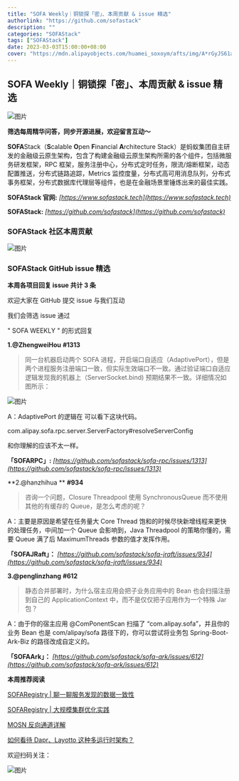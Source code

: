 ```yaml
---
title: "SOFA Weekly｜铜锁探「密」、本周贡献 & issue 精选"
authorlink: "https://github.com/sofastack"
description: ""
categories: "SOFAStack"
tags: ["SOFAStack"]
date: 2023-03-03T15:00:00+08:00
cover: "https://mdn.alipayobjects.com/huamei_soxoym/afts/img/A*rGyJS61au0QAAAAAAAAAAAAADrGAAQ/original"
---
```


## SOFA Weekly｜铜锁探「密」、本周贡献 & issue 精选

![图片](https://mdn.alipayobjects.com/huamei_soxoym/afts/img/A*rGyJS61au0QAAAAAAAAAAAAADrGAAQ/original)

**筛选每周精华问答，同步开源进展，欢迎留言互动～**

**SOFA**Stack（**S**calable **O**pen **F**inancial **A**rchitecture Stack）是蚂蚁集团自主研发的金融级云原生架构，包含了构建金融级云原生架构所需的各个组件，包括微服务研发框架，RPC 框架，服务注册中心，分布式定时任务，限流/熔断框架，动态配置推送，分布式链路追踪，Metrics 监控度量，分布式高可用消息队列，分布式事务框架，分布式数据库代理层等组件，也是在金融场景里锤炼出来的最佳实践。

**SOFAStack 官网:** *[https://www.sofastack.tech](https://www.sofastack.tech)*

**SOFAStack:** *[https://github.com/sofastack](https://github.com/sofastack)*

### SOFAStack 社区本周贡献

![图片](https://mdn.alipayobjects.com/huamei_soxoym/afts/img/A*GowCQIQkf-cAAAAAAAAAAAAADrGAAQ/original)

### SOFAStack GitHub issue 精选

**本周各项目回复 issue 共计 3 条**

欢迎大家在 GitHub 提交 issue 与我们互动

我们会筛选 issue 通过 

" SOFA WEEKLY " 的形式回复

**1.@ZhengweiHou** **#1313**

> 同一台机器启动两个 SOFA 进程，开启端口自适应（AdaptivePort），但是两个进程服务注册端口一致，但实际生效端口不一致。通过验证端口自适应逻辑发现我的机器上（ServerSocket.bind) 预期结果不一致。详细情况如图所示：

![图片](https://mdn.alipayobjects.com/huamei_soxoym/afts/img/A*Wq3eTJUTHLUAAAAAAAAAAAAADrGAAQ/original)

A：AdaptivePort 的逻辑在 可以看下这块代码。

com.alipay.sofa.rpc.server.ServerFactory#resolveServerConfig

和你理解的应该不太一样。

**「SOFARPC」:**  *[https://github.com/sofastack/sofa-rpc/issues/1313](https://github.com/sofastack/sofa-rpc/issues/1313)*

**2.@hanzhihua ** **#934**

> 咨询一个问题，Closure Threadpool 使用 SynchronousQueue 而不使用其他的有缓存的 Queue，是怎么考虑的呢？

A：主要是原因是希望在任务量大 Core Thread 饱和的时候尽快新增线程来更快的处理任务，中间加一个 Queue 会影响到，Java Threadpool 的策略你懂的，需要 Queue 满了后 MaximumThreads 参数的值才发挥作用。

**「SOFAJRaft」：** *[https://github.com/sofastack/sofa-jraft/issues/934](https://github.com/sofastack/sofa-jraft/issues/934)*

**3.@penglinzhang** **#612**

> 静态合并部署时，为什么宿主应用会把子业务应用中的 Bean 也会扫描注册到自己的 ApplicationContext 中，而不是仅仅把子应用作为一个特殊 Jar 包？

A：由于你的宿主应用 @ComPonentScan 扫描了 “com.alipay.sofa”，并且你的业务 Bean 也是 com/alipay/sofa 路径下的，你可以尝试将业务包 Spring-Boot-Ark-Biz 的路径改成自定义的。

**「SOFAArk」：** *[https://github.com/sofastack/sofa-ark/issues/612](https://github.com/sofastack/sofa-ark/issues/612)*

  **本周推荐阅读** 

[SOFARegistry | 聊一聊服务发现的数据一致性](https://mp.weixin.qq.com/s?__biz=MzUzMzU5Mjc1Nw==&mid=2247520348&idx=1&sn=459c9262761bd719a028c8ea27f56591&chksm=faa37f86cdd4f690cefbcb8564ab79b327512e409ada02870561ece96c6fc07c050fdc3b7f66&scene=21)

[SOFARegistry | 大规模集群优化实践](https://mp.weixin.qq.com/s?__biz=MzUzMzU5Mjc1Nw==&mid=2247517005&idx=1&sn=685cea90982f8ecec5ffc56880d63175&chksm=faa36c97cdd4e58163830407bd827838f6ecb0a5b0e22130b507141fe9a24b2e645666fc0571&scene=21)

[MOSN 反向通道详解](https://mp.weixin.qq.com/s?__biz=MzUzMzU5Mjc1Nw==&mid=2247513902&idx=1&sn=be00c5af2e9775a4039430bf187e16f4&chksm=faa358f4cdd4d1e23d7e9c93b4a94d6e6c377f51eb5e96b6dd5f74b840e48ebd3f518c4bf80a&scene=21)

[如何看待 Dapr、Layotto 这种多运行时架构？](https://mp.weixin.qq.com/s?__biz=MzUzMzU5Mjc1Nw==&mid=2247510516&idx=1&sn=eff21915cd0ac1a8c8e3f126b549a605&chksm=faa3462ecdd4cf38ab6ab0c7201902fb53d54cea4865f9b7d7cdcdc7eaa00cf354d8b05e5393&scene=21)

欢迎扫码关注：

![图片](https://mdn.alipayobjects.com/huamei_soxoym/afts/img/A*z5pETpfsQPIAAAAAAAAAAAAADrGAAQ/original)
